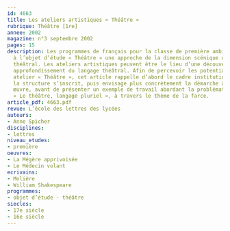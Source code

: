 ```yaml
---
id: 4663
title: Les ateliers artistiques « Théâtre »
rubrique: Théâtre [1re]
annee: 2002
magazine: n°3 septembre 2002
pages: 15
description: Les programmes de français pour la classe de première ambitionnent d’intégrer
  à l’objet d’étude « Théâtre » une approche de la dimension scénique de tout texte
  théâtral. Les ateliers artistiques peuvent être le lieu d’une découverte ou d’un
  approfondissement du langage théâtral. Afin de percevoir les potentialités d’un
  atelier « Théâtre », cet article rappelle d’abord le cadre institutionnel dans lequel
  la structure s’inscrit, puis envisage plus concrètement la démarche à mettre en
  œuvre, avant de présenter un exemple de travail abordant la problématique suivante – 
  « Le théâtre, langage pluriel », à travers le thème de la farce.
article_pdf: 4663.pdf
revue: L’école des lettres des lycées
auteurs:
- Anne Spicher
disciplines:
- lettres
niveau_etudes:
- première
oeuvres:
- La Mégère apprivoisée
- Le Médecin volant
ecrivains:
- Molière
- William Shakespeare
programmes:
- objet d’étude - théâtre
siecles:
- 17e siècle
- 16e siècle
---
```

